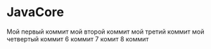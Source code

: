 # JavaCore

Мой первый коммит
мой второй коммит
мой третий коммит
мой четвертый коммит
6 коммит
7 комит
8 коммит
